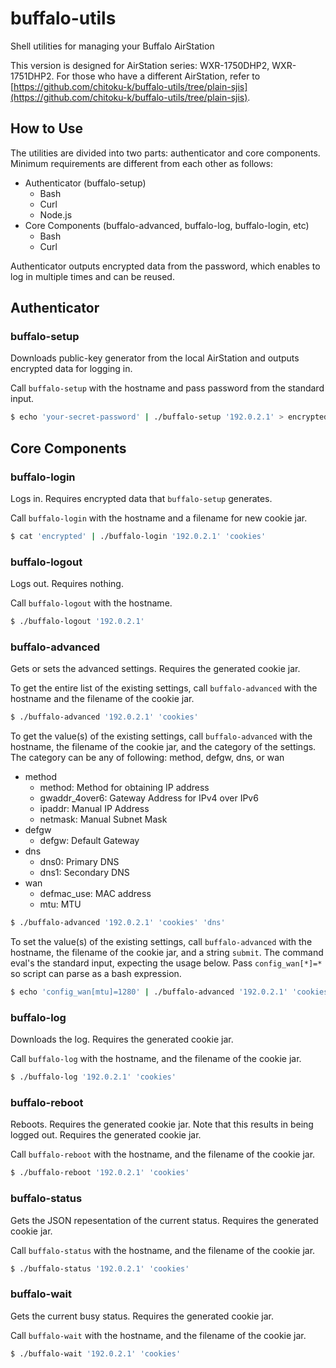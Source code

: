 buffalo-utils
=============

Shell utilities for managing your Buffalo AirStation

This version is designed for AirStation series: WXR-1750DHP2, WXR-1751DHP2.
For those who have a different AirStation, refer to [https://github.com/chitoku-k/buffalo-utils/tree/plain-sjis](https://github.com/chitoku-k/buffalo-utils/tree/plain-sjis).

## How to Use

The utilities are divided into two parts: authenticator and core components.
Minimum requirements are different from each other as follows:

- Authenticator (buffalo-setup)
  - Bash
  - Curl
  - Node.js
- Core Components (buffalo-advanced, buffalo-log, buffalo-login, etc)
  - Bash
  - Curl

Authenticator outputs encrypted data from the password, which enables to log in
multiple times and can be reused.

## Authenticator

### buffalo-setup

Downloads public-key generator from the local AirStation and outputs encrypted
data for logging in.

Call `buffalo-setup` with the hostname and pass password from the standard
input.

```sh
$ echo 'your-secret-password' | ./buffalo-setup '192.0.2.1' > encrypted
```

## Core Components

### buffalo-login

Logs in. Requires encrypted data that `buffalo-setup` generates.

Call `buffalo-login` with the hostname and a filename for new cookie jar.

```sh
$ cat 'encrypted' | ./buffalo-login '192.0.2.1' 'cookies'
```

### buffalo-logout

Logs out. Requires nothing.

Call `buffalo-logout` with the hostname.

```sh
$ ./buffalo-logout '192.0.2.1'
```

### buffalo-advanced

Gets or sets the advanced settings. Requires the generated cookie jar.

To get the entire list of the existing settings, call `buffalo-advanced` with
the hostname and the filename of the cookie jar.

```sh
$ ./buffalo-advanced '192.0.2.1' 'cookies'
```

To get the value(s) of the existing settings, call `buffalo-advanced` with the
hostname, the filename of the cookie jar, and the category of the settings. The
category can be any of following: method, defgw, dns, or wan

- method
  - method: Method for obtaining IP address
  - gwaddr_4over6: Gateway Address for IPv4 over IPv6
  - ipaddr: Manual IP Address
  - netmask: Manual Subnet Mask
- defgw
  - defgw: Default Gateway
- dns
  - dns0: Primary DNS
  - dns1: Secondary DNS
- wan
  - defmac_use: MAC address
  - mtu: MTU

```sh
$ ./buffalo-advanced '192.0.2.1' 'cookies' 'dns'
```

To set the value(s) of the existing settings, call `buffalo-advanced` with the
hostname, the filename of the cookie jar, and a string `submit`. The command
eval's the standard input, expecting the usage below. Pass `config_wan[*]=*` so
script can parse as a bash expression.

```sh
$ echo 'config_wan[mtu]=1280' | ./buffalo-advanced '192.0.2.1' 'cookies' 'submit'
```

### buffalo-log

Downloads the log. Requires the generated cookie jar.

Call `buffalo-log` with the hostname, and the filename of the cookie jar.

```sh
$ ./buffalo-log '192.0.2.1' 'cookies'
```

### buffalo-reboot

Reboots. Requires the generated cookie jar. Note that this results in being
logged out. Requires the generated cookie jar.

Call `buffalo-reboot` with the hostname, and the filename of the cookie jar.

```sh
$ ./buffalo-reboot '192.0.2.1' 'cookies'
```

### buffalo-status

Gets the JSON repesentation of the current status. Requires the generated
cookie jar.

Call `buffalo-status` with the hostname, and the filename of the cookie jar.

```sh
$ ./buffalo-status '192.0.2.1' 'cookies'
```

### buffalo-wait

Gets the current busy status. Requires the generated cookie jar.

Call `buffalo-wait` with the hostname, and the filename of the cookie jar.

```sh
$ ./buffalo-wait '192.0.2.1' 'cookies'
```
